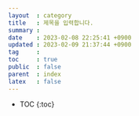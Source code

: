 ```yaml
---
layout  : category
title   : 제목을 입력합니다.
summary : 
date    : 2023-02-08 22:25:41 +0900
updated : 2023-02-09 21:37:44 +0900
tag     : 
toc     : true
public  : false 
parent  : index
latex   : false
---
```


* TOC
{:toc}
